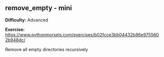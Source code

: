 ## remove_empty - mini

**Difficulty:** Advanced

**Exercise:** https://www.pythonmorsels.com/exercises/b02fcce3bb04432b86e9755602b948dc/

Remove all empty directories recursively
    